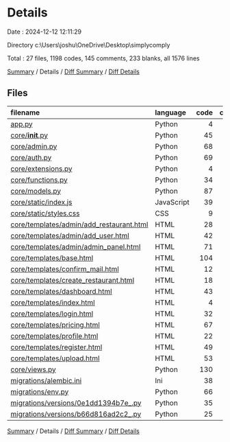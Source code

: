 # Details

Date : 2024-12-12 12:11:29

Directory c:\\Users\\joshu\\OneDrive\\Desktop\\simplycomply

Total : 27 files,  1198 codes, 145 comments, 233 blanks, all 1576 lines

[Summary](results.md) / Details / [Diff Summary](diff.md) / [Diff Details](diff-details.md)

## Files
| filename | language | code | comment | blank | total |
| :--- | :--- | ---: | ---: | ---: | ---: |
| [app.py](/app.py) | Python | 4 | 0 | 1 | 5 |
| [core/__init__.py](/core/__init__.py) | Python | 45 | 12 | 19 | 76 |
| [core/admin.py](/core/admin.py) | Python | 68 | 8 | 14 | 90 |
| [core/auth.py](/core/auth.py) | Python | 69 | 6 | 15 | 90 |
| [core/extensions.py](/core/extensions.py) | Python | 4 | 0 | 1 | 5 |
| [core/functions.py](/core/functions.py) | Python | 34 | 3 | 5 | 42 |
| [core/models.py](/core/models.py) | Python | 87 | 37 | 17 | 141 |
| [core/static/index.js](/core/static/index.js) | JavaScript | 39 | 6 | 7 | 52 |
| [core/static/styles.css](/core/static/styles.css) | CSS | 9 | 2 | 2 | 13 |
| [core/templates/admin/add_restaurant.html](/core/templates/admin/add_restaurant.html) | HTML | 28 | 0 | 3 | 31 |
| [core/templates/admin/add_user.html](/core/templates/admin/add_user.html) | HTML | 42 | 0 | 5 | 47 |
| [core/templates/admin/admin_panel.html](/core/templates/admin/admin_panel.html) | HTML | 71 | 2 | 7 | 80 |
| [core/templates/base.html](/core/templates/base.html) | HTML | 104 | 1 | 3 | 108 |
| [core/templates/confirm_mail.html](/core/templates/confirm_mail.html) | HTML | 12 | 0 | 1 | 13 |
| [core/templates/create_restaurant.html](/core/templates/create_restaurant.html) | HTML | 18 | 0 | 1 | 19 |
| [core/templates/dashboard.html](/core/templates/dashboard.html) | HTML | 43 | 3 | 5 | 51 |
| [core/templates/index.html](/core/templates/index.html) | HTML | 4 | 0 | 1 | 5 |
| [core/templates/login.html](/core/templates/login.html) | HTML | 32 | 4 | 3 | 39 |
| [core/templates/pricing.html](/core/templates/pricing.html) | HTML | 67 | 3 | 6 | 76 |
| [core/templates/profile.html](/core/templates/profile.html) | HTML | 22 | 0 | 5 | 27 |
| [core/templates/register.html](/core/templates/register.html) | HTML | 49 | 7 | 6 | 62 |
| [core/templates/upload.html](/core/templates/upload.html) | HTML | 53 | 0 | 0 | 53 |
| [core/views.py](/core/views.py) | Python | 130 | 24 | 40 | 194 |
| [migrations/alembic.ini](/migrations/alembic.ini) | Ini | 38 | 0 | 13 | 51 |
| [migrations/env.py](/migrations/env.py) | Python | 66 | 17 | 31 | 114 |
| [migrations/versions/0e1dd1394b7e_.py](/migrations/versions/0e1dd1394b7e_.py) | Python | 35 | 5 | 11 | 51 |
| [migrations/versions/b66d816ad2c2_.py](/migrations/versions/b66d816ad2c2_.py) | Python | 25 | 5 | 11 | 41 |

[Summary](results.md) / Details / [Diff Summary](diff.md) / [Diff Details](diff-details.md)